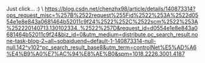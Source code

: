 Just click... :) \\
https://blog.csdn.net/chenzhx98/article/details/140873314?ops_request_misc=%257B%2522request%255Fid%2522%253A%2522d0554e1e8e843a0681464b52011c9f24%2522%252C%2522scm%2522%253A%252220140713.130102334..%2522%257D&request_id=d0554e1e8e843a0681464b52011c9f24&biz_id=0&utm_medium=distribute.pc_search_result.none-task-blog-2~all~sobaiduend~default-1-140873314-null-null.142^v102^pc_search_result_base8&utm_term=controlNet%E5%AD%A6%E4%B9%A0%E7%AC%94%E8%AE%B0&spm=1018.2226.3001.4187
